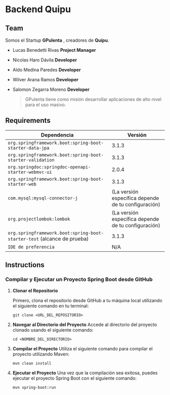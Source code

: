 # Backend Quipu

## Team
Somos el Startup **GPulenta** , creadores de **Quipu**.

- Lucas Benedetti Rivas          **Project Manager**
- Nicolas Haro Dávila             **Developer**
- Aldo Medina Paredes          **Developer**
- Wilver Arana Ramos            **Developer**
- Salomon Zegarra Moreno   **Developer**
  
	> GPulenta tiene como misión desarrollar aplicaciones de alto nivel para el uso masivo.

## Requirements

| Dependencia                                                | Versión    |
|------------------------------------------------------------|------------|
| `org.springframework.boot:spring-boot-starter-data-jpa`    | 3.1.3      |
| `org.springframework.boot:spring-boot-starter-validation`  | 3.1.3      |
| `org.springdoc:springdoc-openapi-starter-webmvc-ui`         | 2.0.4      |
| `org.springframework.boot:spring-boot-starter-web`         | 3.1.3      |
| `com.mysql:mysql-connector-j`                               | (La versión específica depende de tu configuración) |
| `org.projectlombok:lombok`                       | (La versión específica depende de tu configuración) |
| `org.springframework.boot:spring-boot-starter-test` (alcance de prueba) | 3.1.3      |
| `IDE de preferencia`  | N/A     |


##   Instructions
### Compilar y Ejecutar un Proyecto Spring Boot desde GitHub

1. **Clonar el Repositorio**

   Primero, clona el repositorio desde GitHub a tu máquina local utilizando el siguiente comando en tu terminal:
   ```shell
   git clone <URL_DEL_REPOSITORIO>
2.  **Navegar al Directorio del Proyecto** 
Accede al directorio del proyecto clonado usando el siguiente comando:
    ```shell 
    cd <NOMBRE_DEL_DIRECTORIO>
    
3. **Compilar el Proyecto**
Utiliza el siguiente comando para compilar el proyecto utilizando Maven:
   ```shell
   mvn clean install
4. **Ejecutar el Proyecto**
Una vez que la compilación sea exitosa, puedes ejecutar el proyecto Spring Boot con el siguiente comando:
   ```shell
   mvn spring-boot:run  

